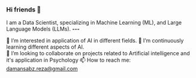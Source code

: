 ### Hi friends 👋

I am a Data Scientist, specializing in Machine Learning (ML), and Large Language Models (LLMs). 
**---**

👀 I’m interested in application of AI in different fields.
🌱 I’m continuously learning different aspects of AI.  
💞️ I’m looking to collaborate on projects related to Artificial intelligence and it's application in Psychology
📫 How to reach me: damansabz.reza@gmail.com
<!--
**rezaDamansabz/rezaDamansabz** is a ✨ _special_ ✨ repository because its `README.md` (this file) appears on your GitHub profile.

Here are some ideas to get you started:

- 🔭 I’m currently working on ...
- 🌱 I’m currently learning ...
- 👯 I’m looking to collaborate on ...
- 🤔 I’m looking for help with ...
- 💬 Ask me about ...
- 📫 How to reach me: ...
- 😄 Pronouns: ...
- ⚡ Fun fact: ...
-->
